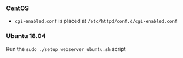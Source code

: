 ### CentOS
- `cgi-enabled.conf` is placed at `/etc/httpd/conf.d/cgi-enabled.conf`

### Ubuntu 18.04
Run the `sudo ./setup_webserver_ubuntu.sh` script
